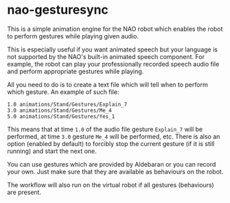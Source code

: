 # nao-gesturesync

This is a simple animation engine for the NAO robot which enables the robot to perform gestures while playing given audio.

This is especially useful if you want animated speech but your language is not supported by the NAO's built-in animated speech component.
For example, the robot can play your professionally recorded speech audio file and perform appropriate gestures while playing.

All you need to do is to create a text file which will tell when to perform which gesture.
An example of such file:
```
1.0 animations/Stand/Gestures/Explain_7
3.0 animations/Stand/Gestures/Me_4
5.0 animations/Stand/Gestures/Yes_1
```
This means that at time `1.0` of the audio file gesture `Explain_7` will be performed, at time `3.0` gesture `Me_4` will be performed, etc.
There is also an option (enabled by default) to forcibly stop the current gesture (if it is still running) and start the next one.

You can use gestures which are provided by Aldebaran or you can record your own. Just make sure that they are available as behaviours on the robot.

The workflow will also run on the virtual robot if all gestures (behaviours) are present.
